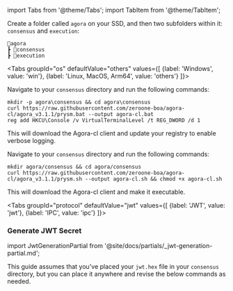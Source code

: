 import Tabs from '@theme/Tabs';
import TabItem from '@theme/TabItem';

Create a folder called `agora` on your SSD, and then two subfolders within it: `consensus` and `execution`:

```
📂agora
┣ 📂consensus
┣ 📂execution
```

<Tabs groupId="os" defaultValue="others" values={[
    {label: 'Windows', value: 'win'},
    {label: 'Linux, MacOS, Arm64', value: 'others'}
]}>
  <TabItem value="win">
    <p>Navigate to your <code>consensus</code> directory and run the following commands:</p>

```
mkdir -p agora\consensus && cd agora\consensus
curl https://raw.githubusercontent.com/zeroone-boa/agora-cl/agora_v3.1.1/prysm.bat --output agora-cl.bat
reg add HKCU\Console /v VirtualTerminalLevel /t REG_DWORD /d 1
```

  <p>This will download the Agora-cl client and update your registry to enable verbose logging.</p>
  </TabItem>
  <TabItem value="others">
    <p>Navigate to your <code>consensus</code> directory and run the following commands:</p>

```
mkdir agora/consensus && cd agora/consensus
curl https://raw.githubusercontent.com/zeroone-boa/agora-cl/agora_v3.1.1/prysm.sh --output agora-cl.sh && chmod +x agora-cl.sh
```

  <p>This will download the Agora-cl client and make it executable.</p>
  </TabItem>
</Tabs>


<Tabs groupId="protocol" defaultValue="jwt" values={[
        {label: 'JWT', value: 'jwt'},
        {label: 'IPC', value: 'ipc'}
    ]}>
    <TabItem value="jwt">

<h3>Generate JWT Secret</h3>

import JwtGenerationPartial from '@site/docs/partials/_jwt-generation-partial.md';

<JwtGenerationPartial />

This guide assumes that you've placed your `jwt.hex` file in your `consensus` directory, but you can place it anywhere and revise the below commands as needed.

  </TabItem>
</Tabs>

